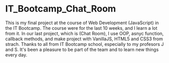 # IT_Bootcamp_Chat_Room
This is my final project at the course of Web Development (JavaScript) in the IT Bootcamp. The course were for the last 10 weeks, and I learn a lot from it. 
In our last project, which is (Chat Room), I use OOP, asnyc function, callback methods, and make project with VanillaJS, HTML5 and CSS3 from strach.
Thanks to all from IT Bootcamp school, especially to my profesors J and S. It's been a pleasure to be part of the team and to learn new things every day.
